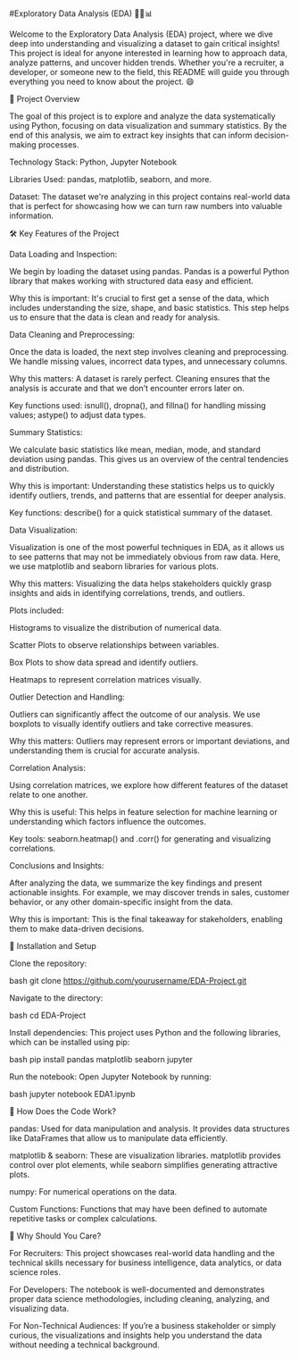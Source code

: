 #Exploratory Data Analysis (EDA) 🧑‍💻📊

Welcome to the Exploratory Data Analysis (EDA) project, where we dive deep into understanding and visualizing a dataset to gain critical insights! This project is ideal for anyone interested in learning how to approach data, analyze patterns, and uncover hidden trends. Whether you're a recruiter, a developer, or someone new to the field, this README will guide you through everything you need to know about the project. 😄

📖 Project Overview

The goal of this project is to explore and analyze the data systematically using Python, focusing on data visualization and summary statistics. By the end of this analysis, we aim to extract key insights that can inform decision-making processes.

Technology Stack: Python, Jupyter Notebook

Libraries Used: pandas, matplotlib, seaborn, and more.

Dataset: The dataset we're analyzing in this project contains real-world data that is perfect for showcasing how we can turn raw numbers into valuable information.

🛠️ Key Features of the Project

Data Loading and Inspection:

We begin by loading the dataset using pandas. Pandas is a powerful Python library that makes working with structured data easy and efficient.

Why this is important: It's crucial to first get a sense of the data, which includes understanding the size, shape, and basic statistics. This step helps us to ensure that the data is clean and ready for analysis.

Data Cleaning and Preprocessing:

Once the data is loaded, the next step involves cleaning and preprocessing. We handle missing values, incorrect data types, and unnecessary columns.

Why this matters: A dataset is rarely perfect. Cleaning ensures that the analysis is accurate and that we don’t encounter errors later on.

Key functions used: isnull(), dropna(), and fillna() for handling missing values; astype() to adjust data types.

Summary Statistics:

We calculate basic statistics like mean, median, mode, and standard deviation using pandas. This gives us an overview of the central tendencies and distribution.

Why this is important: Understanding these statistics helps us to quickly identify outliers, trends, and patterns that are essential for deeper analysis.

Key functions: describe() for a quick statistical summary of the dataset.

Data Visualization:

Visualization is one of the most powerful techniques in EDA, as it allows us to see patterns that may not be immediately obvious from raw data. Here, we use matplotlib and seaborn libraries for various plots.

Why this matters: Visualizing the data helps stakeholders quickly grasp insights and aids in identifying correlations, trends, and outliers.

Plots included:

Histograms to visualize the distribution of numerical data.

Scatter Plots to observe relationships between variables.

Box Plots to show data spread and identify outliers.

Heatmaps to represent correlation matrices visually.

Outlier Detection and Handling:

Outliers can significantly affect the outcome of our analysis. We use boxplots to visually identify outliers and take corrective measures.

Why this matters: Outliers may represent errors or important deviations, and understanding them is crucial for accurate analysis.

Correlation Analysis:

Using correlation matrices, we explore how different features of the dataset relate to one another.

Why this is useful: This helps in feature selection for machine learning or understanding which factors influence the outcomes.

Key tools: seaborn.heatmap() and .corr() for generating and visualizing correlations.

Conclusions and Insights:

After analyzing the data, we summarize the key findings and present actionable insights. For example, we may discover trends in sales, customer behavior, or any other domain-specific insight from the data.

Why this is important: This is the final takeaway for stakeholders, enabling them to make data-driven decisions.

🚀 Installation and Setup

Clone the repository:

bash
git clone https://github.com/yourusername/EDA-Project.git

Navigate to the directory:

bash
cd EDA-Project

Install dependencies: This project uses Python and the following libraries, which can be installed using pip:

bash
pip install pandas matplotlib seaborn jupyter

Run the notebook: Open Jupyter Notebook by running:

bash
jupyter notebook EDA1.ipynb

🧠 How Does the Code Work?

pandas: Used for data manipulation and analysis. It provides data structures like DataFrames that allow us to manipulate data efficiently.

matplotlib & seaborn: These are visualization libraries. matplotlib provides control over plot elements, while seaborn simplifies generating attractive plots.

numpy: For numerical operations on the data.

Custom Functions: Functions that may have been defined to automate repetitive tasks or complex calculations.

🎯 Why Should You Care?

For Recruiters: This project showcases real-world data handling and the technical skills necessary for business intelligence, data analytics, or data science roles.

For Developers: The notebook is well-documented and demonstrates proper data science methodologies, including cleaning, analyzing, and visualizing data.

For Non-Technical Audiences: If you’re a business stakeholder or simply curious, the visualizations and insights help you understand the data without needing a technical background.
